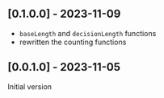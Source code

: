 ## [0.1.0.0] - 2023-11-09

* `baseLength` and `decisionLength` functions
* rewritten the counting functions

## [0.0.1.0] - 2023-11-05

Initial version
